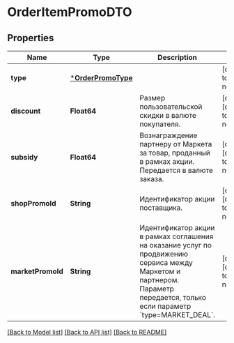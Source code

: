 # OrderItemPromoDTO


## Properties
Name | Type | Description | Notes
------------ | ------------- | ------------- | -------------
**type** | [***OrderPromoType**](OrderPromoType.md) |  | [default to nothing]
**discount** | **Float64** | Размер пользовательской скидки в валюте покупателя.  | [optional] [default to nothing]
**subsidy** | **Float64** | Вознаграждение партнеру от Маркета за товар, проданный в рамках акции.  Передается в валюте заказа.  | [optional] [default to nothing]
**shopPromoId** | **String** | Идентификатор акции поставщика.  | [optional] [default to nothing]
**marketPromoId** | **String** | Идентификатор акции в рамках соглашения на оказание услуг по продвижению сервиса между Маркетом и партнером.  Параметр передается, только если параметр &#x60;type&#x3D;MARKET_DEAL&#x60;.  | [optional] [default to nothing]


[[Back to Model list]](../README.md#models) [[Back to API list]](../README.md#api-endpoints) [[Back to README]](../README.md)


